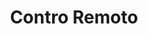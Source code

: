 ---
title: "Contro Remoto"
url: /ciudad-autonoma-de-buenos-aires/contro-remoto/
shop: Elektrisch
---